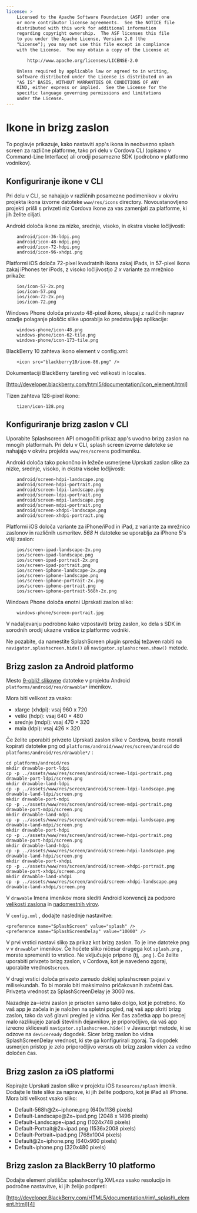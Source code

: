 ```yaml
---
license: >
    Licensed to the Apache Software Foundation (ASF) under one
    or more contributor license agreements.  See the NOTICE file
    distributed with this work for additional information
    regarding copyright ownership.  The ASF licenses this file
    to you under the Apache License, Version 2.0 (the
    "License"); you may not use this file except in compliance
    with the License.  You may obtain a copy of the License at

        http://www.apache.org/licenses/LICENSE-2.0

    Unless required by applicable law or agreed to in writing,
    software distributed under the License is distributed on an
    "AS IS" BASIS, WITHOUT WARRANTIES OR CONDITIONS OF ANY
    KIND, either express or implied.  See the License for the
    specific language governing permissions and limitations
    under the License.
---
```


# Ikone in brizg zaslon

To poglavje prikazuje, kako nastaviti app's ikona in neobvezno splash screen za različne platforme, tako pri delu v Cordova CLI (opisano v Command-Line Interface) ali orodji posamezne SDK (podrobno v platformo vodnikov).

## Konfiguriranje ikone v CLI

Pri delu v CLI, se nahajajo v različnih posamezne podimenikov v okviru projekta ikona izvorne datoteke `www/res/icons` directory. Novoustanovljeno projekti prišli s privzeti niz Cordova ikone za vas zamenjati za platforme, ki jih želite ciljati.

Android določa ikone za nizke, srednje, visoko, in ekstra visoke ločljivosti:

        android/icon-36-ldpi.png
        android/icon-48-mdpi.png
        android/icon-72-hdpi.png
        android/icon-96-xhdpi.png
    

Platformi iOS določa 72-pixel kvadratnih ikona zakaj iPads, in 57-pixel ikona zakaj iPhones ter iPods, z visoko ločljivostjo *2 x* variante za mrežnico prikaže:

        ios/icon-57-2x.png
        ios/icon-57.png
        ios/icon-72-2x.png
        ios/icon-72.png
    

Windows Phone določa privzeto 48-pixel ikono, skupaj z različnih naprav ozadje polaganje ploščic slike uporablja ko predstavljajo aplikacije:

        windows-phone/icon-48.png
        windows-phone/icon-62-tile.png
        windows-phone/icon-173-tile.png
    

BlackBerry 10 zahteva ikono element v config.xml:

        <icon src="blackberry10/icon-86.png" />
    

Dokumentaciji BlackBerry tareting več velikosti in locales.

[http://developer.blackberry.com/html5/documentation/icon_element.html]

Tizen zahteva 128-pixel ikono:

        tizen/icon-128.png
    

## Konfiguriranje brizg zaslon v CLI

Uporabite Splashscreen API omogočiti prikaz app's uvodno brizg zaslon na mnogih platformah. Pri delu v CLI, splash screen izvorne datoteke se nahajajo v okviru projekta `www/res/screens` podimeniku.

Android določa tako pokončno in ležeče usmerjene Uprskati zaslon slike za nizke, srednje, visoko, in ekstra visoke ločljivosti:

        android/screen-hdpi-landscape.png
        android/screen-hdpi-portrait.png
        android/screen-ldpi-landscape.png
        android/screen-ldpi-portrait.png
        android/screen-mdpi-landscape.png
        android/screen-mdpi-portrait.png
        android/screen-xhdpi-landscape.png
        android/screen-xhdpi-portrait.png
    

Platformi iOS določa variante za iPhone/iPod in iPad, z variante za mrežnico zaslonov in različnih usmeritev. *568 H* datoteke se uporablja za iPhone 5's višji zaslon:

        ios/screen-ipad-landscape-2x.png
        ios/screen-ipad-landscape.png
        ios/screen-ipad-portrait-2x.png
        ios/screen-ipad-portrait.png
        ios/screen-iphone-landscape-2x.png
        ios/screen-iphone-landscape.png
        ios/screen-iphone-portrait-2x.png
        ios/screen-iphone-portrait.png
        ios/screen-iphone-portrait-568h-2x.png
    

Windows Phone določa enotni Uprskati zaslon sliko:

        windows-phone/screen-portrait.jpg
    

V nadaljevanju podrobno kako vzpostaviti brizg zaslon, ko dela s SDK in sorodnih orodij ukazne vrstice iz platformo vodniki.

Ne pozabite, da namestite SplashScreen plugin spredaj težaven rabiti na `navigator.splashscreen.hide()` ali `navigator.splashscreen.show()` metode.

## Brizg zaslon za Android platformo

Mesto [9-obliž slikovne][1] datoteke v projektu Android `platforms/android/res/drawable*` imenikov.

 [1]: https://developer.android.com/tools/help/draw9patch.html

Mora biti velikost za vsako:

*   xlarge (xhdpi): vsaj 960 x 720
*   veliki (hdpi): vsaj 640 × 480
*   srednje (mdpi): vsaj 470 × 320
*   mala (ldpi): vsaj 426 × 320

Če želite uporabiti privzeto Uprskati zaslon slike v Cordova, boste morali kopirati datoteke png od `platforms/android/www/res/screen/android` do `platforms/android/res/drawable*/` :

    cd platforms/android/res
    mkdir drawable-port-ldpi
    cp -p ../assets/www/res/screen/android/screen-ldpi-portrait.png drawable-port-ldpi/screen.png
    mkdir drawable-land-ldpi
    cp -p ../assets/www/res/screen/android/screen-ldpi-landscape.png drawable-land-ldpi/screen.png
    mkdir drawable-port-mdpi
    cp -p ../assets/www/res/screen/android/screen-mdpi-portrait.png drawable-port-mdpi/screen.png
    mkdir drawable-land-mdpi
    cp -p ../assets/www/res/screen/android/screen-mdpi-landscape.png drawable-land-mdpi/screen.png
    mkdir drawable-port-hdpi
    cp -p ../assets/www/res/screen/android/screen-hdpi-portrait.png drawable-port-hdpi/screen.png
    mkdir drawable-land-hdpi
    cp -p ../assets/www/res/screen/android/screen-hdpi-landscape.png drawable-land-hdpi/screen.png
    mkdir drawable-port-xhdpi
    cp -p ../assets/www/res/screen/android/screen-xhdpi-portrait.png drawable-port-xhdpi/screen.png
    mkdir drawable-land-xhdpi
    cp -p ../assets/www/res/screen/android/screen-xhdpi-landscape.png drawable-land-xhdpi/screen.png
    

V `drawable` Imena imenikov mora slediti Android konvencij za podporo [velikosti zaslona][2] in [nadomestnih virov][3].

 [2]: http://developer.android.com/guide/practices/screens_support.html
 [3]: http://developer.android.com/guide/topics/resources/providing-resources.html#AlternativeResources

V `config.xml` , dodajte naslednje nastavitve:

    <preference name="SplashScreen" value="splash" />
    <preference name="SplashScreenDelay" value="10000" />
    

V prvi vrstici nastavi sliko za prikaz kot brizg zaslon. To je ime datoteke png v v `drawable*` imenikov. Če hočete sliko ničesar drugega kot `splash.png` , morate spremeniti to vrstico. Ne vključujejo pripono (tj, `.png` ). Če želite uporabiti privzeto brizg zaslon, v Cordova, kot je navedeno zgoraj, uporabite vrednost`screen`.

V drugi vrstici določa privzeto zamudo doklej splashscreen pojavi v milisekundah. To bi moralo biti maksimalno pričakovanih začetni čas. Privzeta vrednost za SplashScreenDelay je 3000 ms.

Nazadnje za─ìetni zaslon je prisoten samo tako dolgo, kot je potrebno. Ko vaš app je začela in je naložen na spletni pogled, naj vaš app skriti brizg zaslon, tako da vaš glavni pregled je vidna. Ker čas začetka app bo precej malo razlikujejo zaradi številnih dejavnikov, je priporočljivo, da vaš app izrecno sklicevati `navigator.splashscreen.hide()` v Javascript metode, ki se odzove na `deviceready` dogodek. Sicer brizg zaslon bo vidna SplashScreenDelay vrednost, ki ste ga konfigurirali zgoraj. Ta dogodek usmerjen pristop je zelo priporočljivo versus ob brizg zaslon viden za vedno določen čas.

## Brizg zaslon za iOS platformi

Kopirajte Uprskati zaslon slike v projektu iOS `Resources/splash` imenik. Dodajte le tiste slike za naprave, ki jih želite podporo, kot je iPad ali iPhone. Mora biti velikost vsako sliko:

*   Default-568h@2x~iphone.png (640x1136 pixels)
*   Default-Landscape@2x~ipad.png (2048 x 1496 pixels)
*   Default-Landscape~ipad.png (1024x748 pixels)
*   Default-Portrait@2x~ipad.png (1536x2008 pixels)
*   Default-Portrait~ipad.png (768x1004 pixels)
*   Default@2x~iphone.png (640x960 pixels)
*   Default~iphone.png (320x480 pixels)

## Brizg zaslon za BlackBerry 10 platformo

Dodajte element platišča: splash»config.XML«za vsako resolucijo in področne nastavitve, ki jih želijo podpreti:

[http://developer.BlackBerry.com/HTML5/documentation/rim\_splash\_element.html][4]

 [4]: http://developer.blackberry.com/html5/documentation/rim_splash_element.html